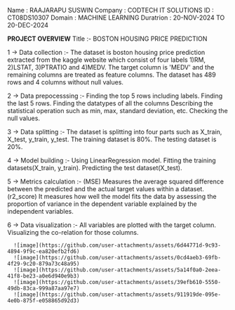Name : RAAJARAPU SUSWIN
Company : CODTECH IT SOLUTIONS
ID : CT08DS10307
Domain : MACHINE LEARNING
Duratrion : 20-NOV-2024 TO 20-DEC-2024

**PROJECT OVERVIEW**
Title :- BOSTON HOUSING PRICE PREDICTION

 1 -> Data collection :-
      The dataset is boston housing price prediction extracted from the kaggle website which consist of four labels 1)RM, 2)LSTAT,	3)PTRATIO and	4)MEDV.
      The target column is 'MEDV' and the remaining columns are treated as feature columns.
      The dataset has 489 rows and 4 columns without null values.
      
 2 -> Data prepocesssing :-
      Finding the top 5 rows including labels.
      Finding the last 5 rows.
      Finding the datatypes of all the columns
      Describing the statistical operation such as min, max, standard deviation, etc.
      Checking the null values.
      
 3 -> Data splitting :-
      The dataset is splitting into four parts such as X_train, X_test, y_train, y_test.
      The training dataset is 80%.
      The testing dataset is 20%.
      
 4 -> Model building :-
      Using LinearRegression model.
      Fitting the training datasets(X_train, y_train).
      Predicting the test dataset(X_test).
      
 5 -> Metrics calculation :-
      (MSE) Measures the average squared difference between the predicted and the actual target values within a dataset.
      (r2_score) It measures how well the model fits the data by assessing the proportion of variance in the dependent variable explained by the independent variables.
      
 6 -> Data visualization :-
      All variables are plotted with the target column.
      Visualizing the co-relation for those columns.
      
      ![image](https://github.com/user-attachments/assets/6d44771d-9c93-4894-9f9c-ea820efb2fd6)
      ![image](https://github.com/user-attachments/assets/0cd4aeb3-69fb-4f29-9c20-879a73c48a95)
      ![image](https://github.com/user-attachments/assets/5a14f0a0-2eea-41f8-be23-a0e6d940e9b3)
      ![image](https://github.com/user-attachments/assets/39efb610-5550-49db-83ca-999a87aa97e7)
      ![image](https://github.com/user-attachments/assets/911919de-095e-4e0b-875f-e058865d92d3)





